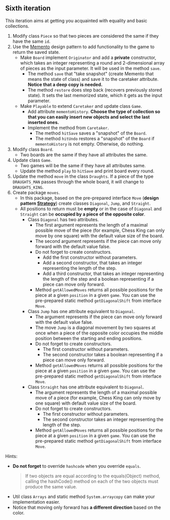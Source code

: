 ## Sixth iteration
This iteration aims at getting you acquainted with equality and basic collections.

1. Modify class `Piece` so that two pieces are considered the same if they have the same `id`.
2. Use the [Memento](https://refactoring.guru/design-patterns/memento) design pattern to add functionality
   to the game to return the saved state.
    - Make `Board` implement `Originator` and add a **private** constructor, which takes an integer representing a round 
      and 2-dimensional array of pieces as the input parameter. It will be used in the method `save`.
        - The method `save` that "take snapshot" (create Memento that means the state of class) 
          and save it to the caretaker attribute. **Notice that a deep copy is needed.**
        - The method `restore` does step back (recovers previously stored state).
          It sets the last memorized state, which it gets as the input parameter.
    - Make `Playable` to extend `Caretaker` and update class `Game`.
        - Add attribute `mementoHistory`. **Choose the type of collection so that you can easily insert new objects
          and select the last inserted ones.**
        - Implement the method from `Caretaker`.
            - The method `hitSave` saves a "snapshot" of the `Board`.
            - The method `hitUndo` restores a "snapshot" of the `Board` if `mementoHistory` is not empty. 
              Otherwise, do nothing.
3. Modify class `Board`.
    - Two boards are the same if they have all attributes the same.
4. Update class `Game`.
    - Two games will be the same if they have all attributes same.
    - Update the method `play` to `hitSave` and print board every round.
5. Update the method `move` in the class `Draughts`. If a piece of the type `DRAUGHTS_MAN`
   passes through the whole board, it will change to `DRAUGHTS_KING`.
6. Create package `moves`.
    - In this package, based on the pre-prepared interface `Move`
      (**design pattern [Strategy](https://refactoring.guru/design-patterns/strategy)**)
      create classes `Diagonal`, `Jump`, and `Straight`.
    - All positions to return must be **empty** or in the case of `Diagonal` and `Straight`
      can be **occupied by a piece of the opposite color**.
        - Class `Diagonal` has two attributes.
            - The first argument represents the length of a maximal possible move of the piece
              (for  example, Chess King can only move by one square) with the default value size of the board.
            - The second argument represents if the piece can move only forward with the default value false.
            - Do not forget to create constructors.
                - Add the first constructor without parameters.
                - Add a second constructor, that takes an integer representing the length of the step.
                - Add a third constructor, that takes an integer representing the length of the step and
                  a boolean representing if a piece can move only forward.
            - Method `getAllowedMoves` returns all possible positions for the piece at a given `position` 
              in a given `game`. You can use the pre-prepared static method `getDiagonalShift` from interface `Move`.
        - Class `Jump` has one attribute equivalent to `Diagonal`.
            - The argument represents if the piece can move only forward with the default value false.
            - The move `Jump` is a diagonal movement by two squares at once
              when a piece of the opposite color occupies the middle position between the starting and ending positions.
            - Do not forget to create constructors.
                - The first constructor without parameters.
                - The second constructor takes a boolean representing if a piece can move only forward.
            - Method `getAllowedMoves` returns all possible positions for the piece at a given `position`
              in a given `game`. You can use the pre-prepared static method `getDiagonalShift` from interface `Move`.
        - Class `Straight` has one attribute equivalent to `Diagonal`.
            - The argument represents the length of a maximal possible move of a piece
              (for  example, Chess King can only move by one square) with default value size of the board.
            - Do not forget to create constructors.
                - The first constructor without parameters.
                - The second constructor takes an integer representing the length of the step.
            - Method `getAllowedMoves` returns all possible positions for the piece at a given `position` 
              in a given `game`. You can use the pre-prepared static method `getDiagonalShift` from interface `Move`.

Hints:
- **Do not forget** to override `hashcode` when you override `equals`.
  > If two objects are equal according to the equals(Object) method,
  > calling the hashCode() method on each of the two objects must produce the same value.
- Util class `Arrays` and static method `System.arraycopy` can make your implementation easier.
- Notice that moving only forward has **a different direction** based on the color.
